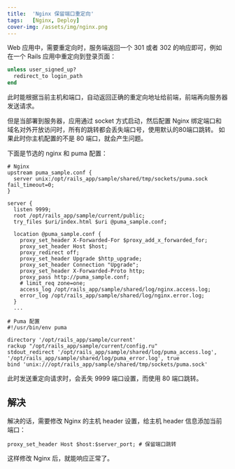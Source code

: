 ```yaml
---
title:  'Nginx 保留端口重定向'
tags:   [Nginx, Deploy]
cover-img: /assets/img/nginx.png
---
```


Web 应用中，需要重定向时，服务端返回一个 301 或者 302 的响应即可，例如在一个 Rails 应用中重定向到登录页面：

```ruby
unless user_signed_up?
  redirect_to login_path
end
```

此时能根据当前主机和端口，自动返回正确的重定向地址给前端，前端再向服务器发送请求。

但是当部署到服务器，应用通过 socket 方式启动，然后配置 Nginx 绑定端口和域名对外开放访问时，所有的跳转都会丢失端口号，使用默认的80端口跳转。
如果此时你主机配置的不是 80 端口，就会产生问题。

下面是节选的 nginx 和 puma 配置：

```
# Nginx
upstream puma_sample.conf {
  server unix:/opt/rails_app/sample/shared/tmp/sockets/puma.sock fail_timeout=0;
}

server {
  listen 9999;
  root /opt/rails_app/sample/current/public;
  try_files $uri/index.html $uri @puma_sample.conf;

  location @puma_sample.conf {
    proxy_set_header X-Forwarded-For $proxy_add_x_forwarded_for;
    proxy_set_header Host $host;
    proxy_redirect off;
    proxy_set_header Upgrade $http_upgrade;
    proxy_set_header Connection "Upgrade";
    proxy_set_header X-Forwarded-Proto http;
    proxy_pass http://puma_sample.conf;
    # limit_req zone=one;
    access_log /opt/rails_app/sample/shared/log/nginx.access.log;
    error_log /opt/rails_app/sample/shared/log/nginx.error.log;
  }
  ...
```

```
# Puma 配置
#!/usr/bin/env puma

directory '/opt/rails_app/sample/current'
rackup "/opt/rails_app/sample/current/config.ru"
stdout_redirect '/opt/rails_app/sample/shared/log/puma_access.log', '/opt/rails_app/sample/shared/log/puma_error.log', true
bind 'unix:///opt/rails_app/sample/shared/tmp/sockets/puma.sock'
```

此时发送重定向请求时，会丢失 9999 端口设置，而使用 80 端口跳转。

## 解决

解决的话，需要修改 Nginx 的主机 header 设置，给主机 header 信息添加当前端口：

```
proxy_set_header Host $host:$server_port; # 保留端口跳转
```

这样修改 Nginx 后，就能响应正常了。
